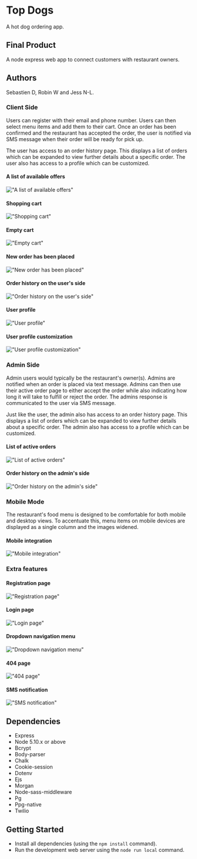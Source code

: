# Top Dogs

A hot dog ordering app.

## Final Product

A node express web app to connect customers with restaurant owners.

## Authors
Sebastien D, Robin W and Jess N-L.

### Client Side

Users can register with their email and phone number. Users can then select menu items and add them to their cart. Once an order has been confirmed and the restaurant has accepted the order, the user is notified via SMS message when their order will be ready for pick up.

The user has access to an order history page. This displays a list of orders which can be expanded to view further details about a specific order. The user also has access to a profile which can be customized.

#### A list of available offers

!["A list of available offers"](https://github.com/SebDufresne/midterm/blob/master/docs/screenshots/food_items.png)

#### Shopping cart
!["Shopping cart"](https://github.com/SebDufresne/midterm/blob/master/docs/screenshots/cart.png)

#### Empty cart
!["Empty cart"](https://github.com/SebDufresne/midterm/blob/master/docs/screenshots/empty_cart.png)

#### New order has been placed
!["New order has been placed"](https://github.com/SebDufresne/midterm/blob/master/docs/screenshots/new_order.png)

#### Order history on the user's side
!["Order history on the user's side"](https://github.com/SebDufresne/midterm/blob/master/docs/screenshots/user_order_history.png)

#### User profile
!["User profile"](https://github.com/SebDufresne/midterm/blob/master/docs/screenshots/user_profile.png)

#### User profile customization
!["User profile customization"](https://github.com/SebDufresne/midterm/blob/master/docs/screenshots/user_profile_edit.png)

### Admin Side

Admin users would typically be the restaurant's owner(s). Admins are notified when an order is placed via text message. Admins can then use their active order page to either accept the order while also indicating how long it will take to fulfill or reject the order. The admins response is communicated to the user via SMS message.

Just like the user, the admin also has access to an order history page. This displays a list of orders which can be expanded to view further details about a specific order. The admin also has access to a profile which can be customized.

#### List of active orders
!["List of active orders"](https://github.com/SebDufresne/midterm/blob/master/docs/screenshots/active_orders.png)

#### Order history on the admin's side
!["Order history on the admin's side"](https://github.com/SebDufresne/midterm/blob/master/docs/screenshots/owner_order_history.png)

### Mobile Mode

The restaurant's food menu is designed to be comfortable for both mobile and desktop views. To accentuate this, menu items on mobile devices are displayed as a single column and the images widened.

#### Mobile integration
!["Mobile integration"](https://github.com/SebDufresne/midterm/blob/master/docs/screenshots/food_items_mobile.png)

### Extra features

#### Registration page
!["Registration page"](https://github.com/SebDufresne/midterm/blob/master/docs/screenshots/registration.png)

#### Login page
!["Login page"](https://github.com/SebDufresne/midterm/blob/master/docs/screenshots/login.png)

#### Dropdown navigation menu
!["Dropdown navigation menu"](https://github.com/SebDufresne/midterm/blob/master/docs/screenshots/dropdown_navigation.png)

#### 404 page
!["404 page"](https://github.com/SebDufresne/midterm/blob/master/docs/screenshots/404.png)

#### SMS notification
!["SMS notification"](https://github.com/SebDufresne/midterm/blob/master/docs/screenshots/sms_owner.png)

## Dependencies

- Express
- Node 5.10.x or above
- Bcrypt
- Body-parser
- Chalk
- Cookie-session
- Dotenv
- Ejs
- Morgan
- Node-sass-middleware
- Pg
- Ppg-native
- Twilio

## Getting Started

- Install all dependencies (using the `npm install` command).
- Run the development web server using the `node run local` command.
